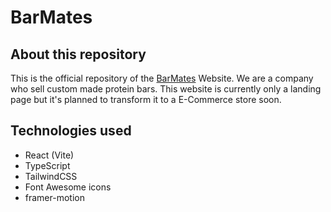 # BarMates

## About this repository

This is the official repository of the [BarMates](https://barmates.ch) Website. We are a company who sell custom made protein bars. This website is currently only a landing page but it's planned to transform it to a E-Commerce store soon.

## Technologies used

- React (Vite)
- TypeScript
- TailwindCSS
- Font Awesome icons
- framer-motion
